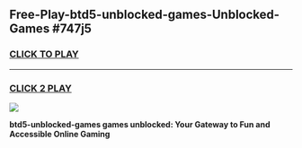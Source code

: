 
## Free-Play-btd5-unblocked-games-Unblocked-Games #747j5
<h3>
<a href="https://news.freeplayer.one?title=btd5-unblocked-games&ref=8M">CLICK TO PLAY</a></h3>
<hr>

<h3>
<a href="https://news.freeplayer.one?title=btd5-unblocked-games&ref=8M">CLICK 2 PLAY</a>
  
</h3>

<a href="https://news.freeplayer.one?title=btd5-unblocked-games&ref=8M"><img src="https://clearcache.store/games.png"></a>


**btd5-unblocked-games games unblocked: Your Gateway to Fun and Accessible Online Gaming**
